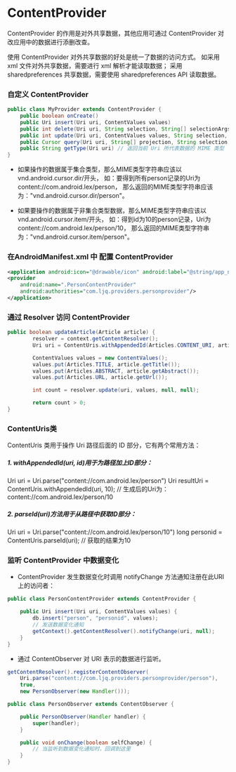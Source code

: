 ContentProvider
===

ContentProvider 的作用是对外共享数据，其他应用可通过 ContentProvider 对改应用中的数据进行添删改查。

使用 ContentProvider 对外共享数据的好处是统一了数据的访问方式。
如采用 xml 文件对外共享数据，需要进行 xml 解析才能读取数据；
采用 sharedpreferences 共享数据，需要使用 sharedpreferences API 读取数据。

### 自定义 ContentProvider

```java
public class MyProvider extends ContentProvider {
    public boolean onCreate()
    public Uri insert(Uri uri, ContentValues values)
    public int delete(Uri uri, String selection, String[] selectionArgs)
    public int update(Uri uri, ContentValues values, String selection, String[] selectionArgs)
    public Cursor query(Uri uri, String[] projection, String selection, String[] selectionArgs, String sortOrder)
    public String getType(Uri uri) // 返回当前 Uri 所代表数据的 MIME 类型
}
```


- 如果操作的数据属于集合类型，那么MIME类型字符串应该以vnd.android.cursor.dir/开头，
如：要得到所有person记录的Uri为content://com.android.lex/person，
那么返回的MIME类型字符串应该为："vnd.android.cursor.dir/person"。

- 如果要操作的数据属于非集合类型数据，那么MIME类型字符串应该以vnd.android.cursor.item/开头，
如：得到id为10的person记录，Uri为content://com.android.lex/person/10，
那么返回的MIME类型字符串为："vnd.android.cursor.item/person"。

### 在AndroidManifest.xml 中 配置 ContentProvider

```xml
<application android:icon="@drawable/icon" android:label="@string/app_name">
<provider
    android:name=".PersonContentProvider"
    android:authorities="com.ljq.providers.personprovider"/>
</application>
```

### 通过 Resolver 访问 ContentProvider

```java
public boolean updateArticle(Article article) {
        resolver = context.getContentResolver();
        Uri uri = ContentUris.withAppendedId(Articles.CONTENT_URI, article.getId());  

        ContentValues values = new ContentValues();  
        values.put(Articles.TITLE, article.getTitle());  
        values.put(Articles.ABSTRACT, article.getAbstract());  
        values.put(Articles.URL, article.getUrl());  

        int count = resolver.update(uri, values, null, null);  

        return count > 0;  
}
```

### ContentUris类
ContentUris 类用于操作 Uri 路径后面的 ID 部分，它有两个常用方法：

##### 1. withAppendedId(uri, id)用于为路径加上ID部分：

Uri uri = Uri.parse("content://com.android.lex/person")
Uri resultUri = ContentUris.withAppendedId(uri, 10);
// 生成后的Uri为：content://com.android.lex/person/10

##### 2. parseId(uri)方法用于从路径中获取ID部分：

Uri uri = Uri.parse("content://com.android.lex/person/10")
long personid = ContentUris.parseId(uri); // 获取的结果为10

### 监听 ContentProvider 中数据变化

- ContentProvider 发生数据变化时调用 notifyChange 方法通知注册在此URI上的访问者：

```java
public class PersonContentProvider extends ContentProvider {

    public Uri insert(Uri uri, ContentValues values) {
        db.insert("person", "personid", values);
        // 发送数据变化通知
        getContext().getContentResolver().notifyChange(uri, null);
    }
}
```
- 通过 ContentObserver 对 URI 表示的数据进行监听。

```java
getContentResolver().registerContentObserver(
    Uri.parse("content://com.ljq.providers.personprovider/person"),
    true,
    new PersonObserver(new Handler()));

public class PersonObserver extends ContentObserver {

    public PersonObserver(Handler handler) {
        super(handler);
    }

    public void onChange(boolean selfChange) {
        // 当监听到数据变化通知时，回调到这里
    }
}
```
